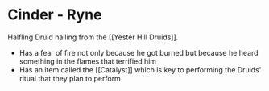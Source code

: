 # Cinder - Ryne
Halfling Druid hailing from the [[Yester Hill Druids]].

* Has a fear of fire not only because he got burned but because he heard something in the flames that terrified him
* Has an item called the [[Catalyst]] which is key to performing the Druids' ritual that they plan to perform